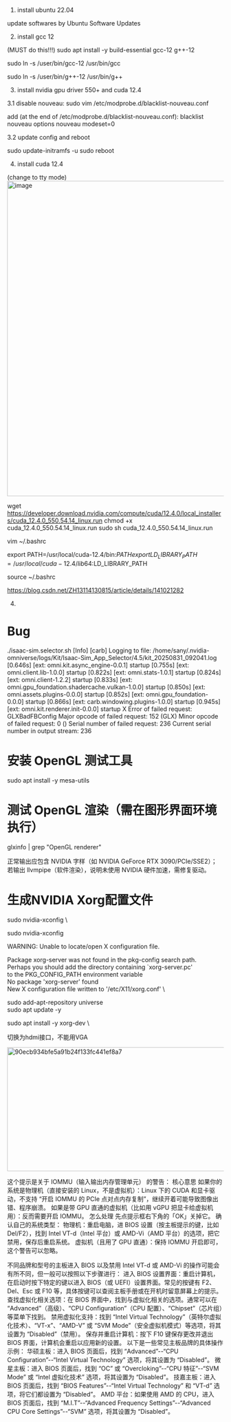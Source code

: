 
1. install ubuntu 22.04

update softwares by Ubuntu Software Updates

2. install gcc 12

(MUST do this!!!)
sudo apt install -y build-essential gcc-12 g++-12

sudo ln -s /user/bin/gcc-12 /usr/bin/gcc

sudo ln -s /user/bin/g++-12 /usr/bin/g++


3. install nvidia gpu driver 550+ and cuda 12.4

3.1 disable  nouveau:
sudo vim /etc/modprobe.d/blacklist-nouveau.conf

add (at the end of /etc/modprobe.d/blacklist-nouveau.conf):
blacklist nouveau
options nouveau modeset=0

3.2 update config and reboot

sudo update-initramfs -u
sudo reboot


4. install cuda 12.4

(change to tty mode)
<img width="1106" height="733" alt="image" src="https://github.com/user-attachments/assets/c2f491a3-bb9b-459e-9735-3de014d33722" />




wget https://developer.download.nvidia.com/compute/cuda/12.4.0/local_installers/cuda_12.4.0_550.54.14_linux.run
chmod +x cuda_12.4.0_550.54.14_linux.run
sudo sh cuda_12.4.0_550.54.14_linux.run

vim ~/.bashrc

export PATH=/usr/local/cuda-12.4/bin:$PATH
export LD_LIBRARY_PATH=/usr/local/cuda-12.4/lib64:$LD_LIBRARY_PATH

source ~/.bashrc




https://blog.csdn.net/ZH13114130815/article/details/141021282



4. 


# Bug

./isaac-sim.selector.sh 
[Info] [carb] Logging to file: /home/sany/.nvidia-omniverse/logs/Kit/Isaac-Sim_App_Selector/4.5/kit_20250831_092041.log
[0.646s] [ext: omni.kit.async_engine-0.0.1] startup
[0.755s] [ext: omni.client.lib-1.0.0] startup
[0.822s] [ext: omni.stats-1.0.1] startup
[0.824s] [ext: omni.client-1.2.2] startup
[0.833s] [ext: omni.gpu_foundation.shadercache.vulkan-1.0.0] startup
[0.850s] [ext: omni.assets.plugins-0.0.0] startup
[0.852s] [ext: omni.gpu_foundation-0.0.0] startup
[0.866s] [ext: carb.windowing.plugins-1.0.0] startup
[0.945s] [ext: omni.kit.renderer.init-0.0.0] startup
X Error of failed request:  GLXBadFBConfig
  Major opcode of failed request:  152 (GLX)
  Minor opcode of failed request:  0 ()
  Serial number of failed request:  236
  Current serial number in output stream:  236


  # 安装 OpenGL 测试工具
sudo apt install -y mesa-utils
# 测试 OpenGL 渲染（需在图形界面环境执行）
glxinfo | grep "OpenGL renderer"


正常输出应包含 NVIDIA 字样（如 NVIDIA GeForce RTX 3090/PCIe/SSE2）；
若输出 llvmpipe（软件渲染），说明未使用 NVIDIA 硬件加速，需修复驱动。


# 生成NVIDIA Xorg配置文件
sudo nvidia-xconfig \

sudo nvidia-xconfig

WARNING: Unable to locate/open X configuration file.

Package xorg-server was not found in the pkg-config search path. \
Perhaps you should add the directory containing `xorg-server.pc' \
to the PKG_CONFIG_PATH environment variable \
No package 'xorg-server' found \
New X configuration file written to '/etc/X11/xorg.conf' \

sudo add-apt-repository universe \
sudo apt update -y

sudo apt install -y xorg-dev \

切换为hdmi接口，不能用VGA



<img width="1980" height="288" alt="90ecb934bfe5a91b24f133fc441ef8a7" src="https://github.com/user-attachments/assets/1f58248b-2a98-4cbd-b75c-aa2fa2d911f4" />



这个提示是关于 IOMMU（输入输出内存管理单元） 的警告：
核心意思
如果你的系统是物理机（直接安装的 Linux，不是虚拟机）：Linux 下的 CUDA 和显卡驱动，不支持 “开启 IOMMU 的 PCIe 点对点内存复制”，继续开着可能导致图像出错、程序崩溃。
如果是带 GPU 直通的虚拟机（比如用 vGPU 把显卡给虚拟机用）：反而需要开启 IOMMU。
怎么处理
先点提示框右下角的「OK」关掉它。
确认自己的系统类型：
物理机：重启电脑，进 BIOS 设置（按主板提示的键，比如Del/F2），找到 Intel VT-d（Intel 平台）或 AMD-Vi（AMD 平台）的选项，把它禁用，保存后重启系统。
虚拟机（且用了 GPU 直通）：保持 IOMMU 开启即可，这个警告可以忽略。



不同品牌和型号的主板进入 BIOS 以及禁用 Intel VT-d 或 AMD-Vi 的操作可能会有所不同，但一般可以按照以下步骤进行：
进入 BIOS 设置界面：重启计算机，在启动时按下特定的键以进入 BIOS（或 UEFI）设置界面。常见的按键有 F2、Del、Esc 或 F10 等，具体按键可以查阅主板手册或在开机时留意屏幕上的提示。
查找虚拟化相关选项：在 BIOS 界面中，找到与虚拟化相关的选项。通常可以在 “Advanced”（高级）、“CPU Configuration”（CPU 配置）、“Chipset”（芯片组）等菜单下找到。
禁用虚拟化支持：找到 “Intel Virtual Technology”（英特尔虚拟化技术）、“VT-x”、“AMD-V” 或 “SVM Mode”（安全虚拟机模式）等选项，将其设置为 “Disabled”（禁用）。
保存并重启计算机：按下 F10 键保存更改并退出 BIOS 界面，计算机会重启以应用新的设置。
以下是一些常见主板品牌的具体操作示例：
华硕主板：进入 BIOS 页面后，找到 “Advanced”--“CPU Configuration”--“Intel Virtual Technology” 选项，将其设置为 “Disabled”。
微星主板：进入 BIOS 页面后，找到 “OC” 或 “Overcloking”--“CPU 特征”--“SVM Mode” 或 “Intel 虚拟化技术” 选项，将其设置为 “Disabled”。
技嘉主板：进入 BIOS 页面后，找到 “BIOS Features”--“Intel Virtual Technology” 和 “VT-d” 选项，将它们都设置为 “Disabled”。
AMD 平台：如果使用 AMD 的 CPU，进入 BIOS 页面后，找到 “M.I.T”--“Advanced Frequency Settings”--“Advanced CPU Core Settings”--“SVM” 选项，将其设置为 “Disabled”。



